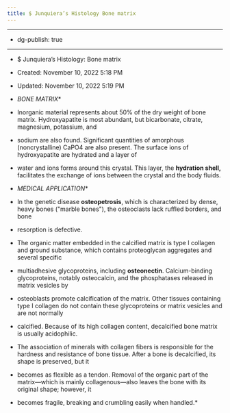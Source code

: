 ```yaml
---
title: $ Junquiera’s Histology Bone matrix
---
```


- --

- dg-publish: true

- --

- $ Junquiera’s Histology: Bone matrix

- Created: November 10, 2022 5:18 PM

- Updated: November 10, 2022 5:19 PM

- *BONE MATRIX**

- Inorganic material represents about 50% of the dry weight of bone matrix. Hydroxyapatite is most abundant, but bicarbonate, citrate, magnesium, potassium, and

- sodium are also found. Significant quantities of amorphous (noncrystalline) CaPO4 are also present. The surface ions of hydroxyapatite are hydrated and a layer of

- water and ions forms around this crystal. This layer, the **hydration shell,** facilitates the exchange of ions between the crystal and the body fluids.

- *MEDICAL APPLICATION**

- In the genetic disease **osteopetrosis**, which is characterized by dense, heavy bones ("marble bones"), the osteoclasts lack ruffled borders, and bone

- resorption is defective.

- The organic matter embedded in the calcified matrix is type I collagen and ground substance, which contains proteoglycan aggregates and several specific

- multiadhesive glycoproteins, including **osteonectin**. Calcium-binding glycoproteins, notably osteocalcin, and the phosphatases released in matrix vesicles by

- osteoblasts promote calcification of the matrix. Other tissues containing type I collagen do not contain these glycoproteins or matrix vesicles and are not normally

- calcified. Because of its high collagen content, decalcified bone matrix is usually acidophilic.

- The association of minerals with collagen fibers is responsible for the hardness and resistance of bone tissue. After a bone is decalcified, its shape is preserved, but it

- becomes as flexible as a tendon. Removal of the organic part of the matrix—which is mainly collagenous—also leaves the bone with its original shape; however, it

- becomes fragile, breaking and crumbling easily when handled.*
